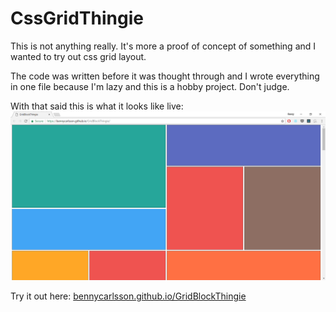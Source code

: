 # CssGridThingie

This is not anything really. It's more a proof of concept of something and I
wanted to try out css grid layout.

The code was written before it was thought through and I wrote everything in one
file because I'm lazy and this is a hobby project. Don't judge.

With that said this is what it looks like live:
![preview image](https://github.com/BennyCarlsson/GridBlockThingie/blob/master/image.PNG)

Try it out here:
[bennycarlsson.github.io/GridBlockThingie](https://bennycarlsson.github.io/GridBlockThingie/)
